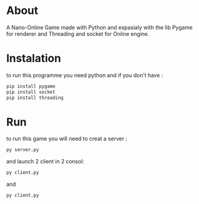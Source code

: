 # About

A Nano-Online Game made with Python and espasialy with the lib Pygame for renderer and Threading and socket for Online engine.

# Instalation

to run this programme you need python and if you don't have :

```bash
pip install pygame
pip install socket
pip install threading
```

# Run 

to run this game you will need to creat a server :

```bash
py server.py
```

and launch 2 client in 2 consol: 

```bash
py client.py
```
and
```bash
py client.py
```

